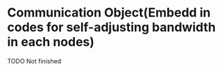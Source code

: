 # Communication Object(Embedd in codes for self-adjusting bandwidth in each nodes)
TODO
Not finished
